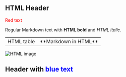 <div class="container">
  <h2>HTML Header</h2>
  <p style="color: red;">Red text</p>
</div>

Regular Markdown text with <strong>HTML bold</strong> and <em>HTML italic</em>.

<table>
  <tr>
    <td>HTML table</td>
    <td>**Markdown in HTML**</td>
  </tr>
</table>

<script>
  alert('JavaScript code');
</script>

<!-- HTML comment -->

<img src="image.jpg" alt="HTML image" />

## Header with <span style="color: blue;">blue text</span>